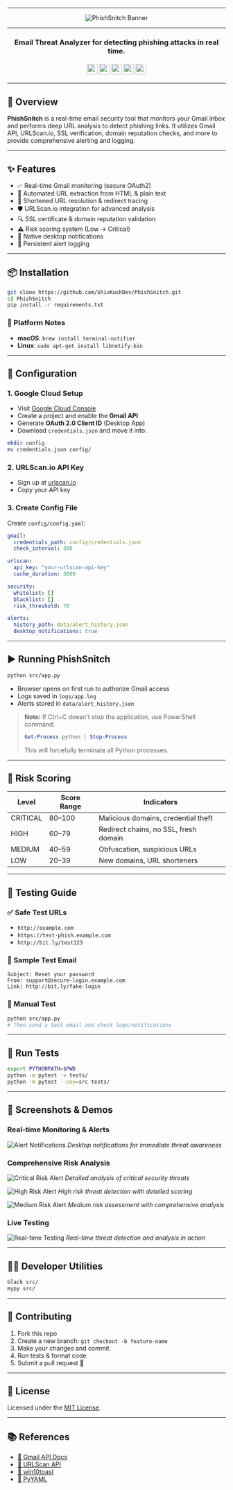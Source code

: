 <div align="center">
  <hr>
  
  <!-- Banner -->
![PhishSnitch Banner](https://github.com/ShivKushDev/PhishSnitch/blob/main/img/phishsnitchbanner.gif?raw=true)

  <hr>
  <h3 align="center">
    Email Threat Analyzer for detecting phishing attacks in real time. <br><br>
    <img src="https://img.shields.io/badge/Powered%20by-Gmail-red" height="24">
    <img src="https://img.shields.io/badge/Powered%20by-URLScan.io-blue" height="24">
    <img src="https://img.shields.io/badge/Developed%20by-ShivKushDev-brightgreen" height="24">
    <img src="https://img.shields.io/badge/Built%20for-CCubed-orange" height="24">
    <img src="https://img.shields.io/badge/Version-1.4-darkblue" height="24">
  </h3>
</div>

---

## 📌 Overview

**PhishSnitch** is a real-time email security tool that monitors your Gmail inbox and performs deep URL analysis to detect phishing links. It utilizes Gmail API, URLScan.io, SSL verification, domain reputation checks, and more to provide comprehensive alerting and logging.

---

## ✨ Features

- ✅ Real-time Gmail monitoring (secure OAuth2)
- 🔗 Automated URL extraction from HTML & plain text
- 🔁 Shortened URL resolution & redirect tracing
- 🛡️ URLScan.io integration for advanced analysis
- 🔍 SSL certificate & domain reputation validation
- ⚠️ Risk scoring system (Low → Critical)
- 🔔 Native desktop notifications
- 🧾 Persistent alert logging

---

## 📦 Installation

```bash
git clone https://github.com/ShivKushDev/PhishSnitch.git
cd PhishSnitch
pip install -r requirements.txt
```

### 🔧 Platform Notes

- **macOS**: `brew install terminal-notifier`
- **Linux**: `sudo apt-get install libnotify-bin`

---

## 🔐 Configuration

### 1. Google Cloud Setup

- Visit [Google Cloud Console](https://console.cloud.google.com)
- Create a project and enable the **Gmail API**
- Generate **OAuth 2.0 Client ID** (Desktop App)
- Download `credentials.json` and move it into:

```bash
mkdir config
mv credentials.json config/
```

### 2. URLScan.io API Key

- Sign up at [urlscan.io](https://urlscan.io)
- Copy your API key

### 3. Create Config File

Create `config/config.yaml`:

```yaml
gmail:
  credentials_path: config/credentials.json
  check_interval: 300

urlscan:
  api_key: "your-urlscan-api-key"
  cache_duration: 3600

security:
  whitelist: []
  blacklist: []
  risk_threshold: 70

alerts:
  history_path: data/alert_history.json
  desktop_notifications: true
```

---

## ▶️ Running PhishSnitch

```bash
python src/app.py
```

- Browser opens on first run to authorize Gmail access
- Logs saved in `logs/app.log`
- Alerts stored in `data/alert_history.json`

> **Note:** If Ctrl+C doesn't stop the application, use PowerShell command:
> ```powershell
> Get-Process python | Stop-Process
> ```
> This will forcefully terminate all Python processes.

---

## 🚨 Risk Scoring

| Level    | Score Range | Indicators                               |
| -------- | ----------- | ---------------------------------------- |
| CRITICAL | 80–100      | Malicious domains, credential theft      |
| HIGH     | 60–79       | Redirect chains, no SSL, fresh domain    |
| MEDIUM   | 40–59       | Obfuscation, suspicious URLs             |
| LOW      | 20–39       | New domains, URL shorteners              |

---

## 🧪 Testing Guide

### ✅ Safe Test URLs

- `http://example.com`
- `https://test-phish.example.com`
- `http://bit.ly/test123`

### 📧 Sample Test Email

```
Subject: Reset your password
From: support@secure-login.example.com
Link: http://bit.ly/fake-login
```

### 🔬 Manual Test

```bash
python src/app.py
# Then send a test email and check logs/notifications
```

---

## 🧪 Run Tests

```bash
export PYTHONPATH=$PWD
python -m pytest -v tests/
python -m pytest --cov=src tests/
```

---

## 📸 Screenshots & Demos

### Real-time Monitoring & Alerts
![Alert Notifications](https://github.com/ShivKushDev/PhishSnitch/blob/main/img/alert_noti.png?raw=true)
*Desktop notifications for immediate threat awareness*

### Comprehensive Risk Analysis
![Critical Risk Alert](https://github.com/ShivKushDev/PhishSnitch/blob/main/img/critial_risk_alert_info.png?raw=true)
*Detailed analysis of critical security threats*

![High Risk Alert](https://github.com/ShivKushDev/PhishSnitch/blob/main/img/high_risk_alert.png?raw=true)
*High risk threat detection with detailed scoring*

![Medium Risk Alert](https://github.com/ShivKushDev/PhishSnitch/blob/main/img/medium_risk_alert.png?raw=true)
*Medium risk assessment with comprehensive analysis*

### Live Testing
![Real-time Testing](https://github.com/ShivKushDev/PhishSnitch/blob/main/img/realtime_test.png?raw=true)
*Real-time threat detection and analysis in action*

---

## 👨‍💻 Developer Utilities

```bash
black src/
mypy src/
```

---

## 🤝 Contributing

1. Fork this repo
2. Create a new branch: `git checkout -b feature-name`
3. Make your changes and commit
4. Run tests & format code
5. Submit a pull request 🎉

---

## 📝 License

Licensed under the [MIT License](LICENSE).

---

## 📚 References

- [📘 Gmail API Docs](https://developers.google.com/gmail/api)
- [📘 URLScan API](https://urlscan.io/docs/api/)
- [📘 win10toast](https://pypi.org/project/win10toast/)
- [📘 PyYAML](https://pyyaml.org/wiki/PyYAMLDocumentation)
